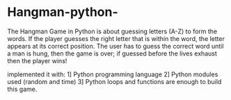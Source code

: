 # Hangman-python-
The Hangman Game in Python is about guessing letters (A-Z) to form the words. If the player guesses the right letter that is within the word, the letter appears at its correct position. The user has to guess the correct word until a man is hung, then the game is over; if guessed before the lives exhaust then the player wins!

implemented it with:
1] Python programming language
2] Python modules used (random and time)
3] Python loops and functions are enough to build this game.

